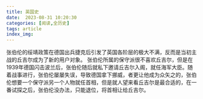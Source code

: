```yaml
---
title: 英国史
date:  2023-08-31 10:20:30
categories: [阅读,全历史]
tags: article
index_img: 
---
```

张伯伦的绥靖政策在德国出兵捷克后引发了英国各阶层的极大不满，反而是当初主战的丘吉尔成为了新的用户对象。
张伯伦所属的保守派很不喜欢丘吉尔，但是在1939年德国闪击波兰后，张伯伦随后就私下邀请丘吉尔入阁，就任海军大臣。随着战事进行，张伯伦屡屡失误，导致德国拿下挪威，者更让他成为众矢之的，张伯伦想要一个保守派另一个人物就任首相，但是就人望来看丘吉尔是最合适的，在一番试探之后，张伯伦没办法，只能退位，将首相让给丘吉尔。